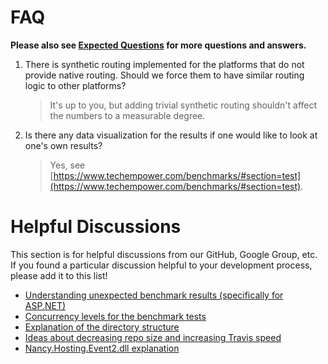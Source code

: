 # FAQ
__Please also see [Expected Questions](../Project-Information/Expected-Questions.md) for more questions and answers.__

1. There is synthetic routing implemented for the platforms that do not provide native routing. Should we force them to have similar routing logic to other platforms?

    > It's up to you, but adding trivial synthetic routing shouldn't affect the numbers to a measurable degree.

2. Is there any data visualization for the results if one would like to look at one's own results?

    > Yes, see [https://www.techempower.com/benchmarks/#section=test](https://www.techempower.com/benchmarks/#section=test).

# Helpful Discussions
This section is for helpful discussions from our GitHub, Google Group, etc. If you found a particular discussion helpful to your development process, please add it to this list!

* [Understanding unexpected benchmark results (specifically for ASP.NET)](https://github.com/TechEmpower/FrameworkBenchmarks/issues/362)
* [Concurrency levels for the benchmark tests](https://github.com/TechEmpower/FrameworkBenchmarks/issues/49)
* [Explanation of the directory structure](https://github.com/TechEmpower/FrameworkBenchmarks/issues/448)
* [Ideas about decreasing repo size and increasing Travis speed](https://github.com/TechEmpower/FrameworkBenchmarks/issues/1554)
* [Nancy.Hosting.Event2.dll explanation](https://github.com/TechEmpower/FrameworkBenchmarks/issues/877)
